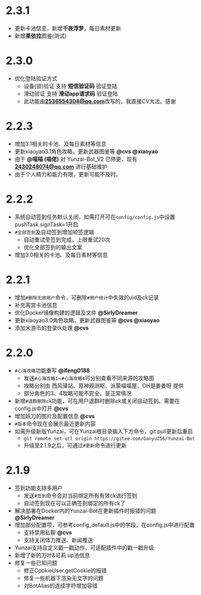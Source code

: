 # 2.3.1

* 更新卡池信息，新增**千夜浮梦**，每日素材更新
* 新增**莱依拉**图鉴(测试)

# 2.3.0

* 优化登陆验证方式
    * 设备(锁)验证 支持 **短信验证码** 验证登陆
    * 滑动验证 支持 **滑动app请求码** 验证登陆
    * 此功能由**2536554304@qq.com**改写的，我直接CV大法。感谢
# 2.2.3

* 增加3.1相关的卡池、及每日素材等信息
* 更新xiaoyao3.1角色攻略，更新武器图鉴等 **@cvs @xiaoyao**
* 由于 **@喵喵 (喵佬)** 对 Yunzai-Bot_V2 已停更，现有 **2430248074@qq.com** 进行基础维护
* 由于个人精力和能力有限，更新可能不及时。

# 2.2.2

* 系统自动签到任务默认关闭，如需打开可在`config/config.js`中设置pushTask.signTask=1开启
* `#全部签到`及自动签到增加轮签逻辑
    * 自动重试至签到完成，上限重试20次
    * 优化全部签到的输出文案
* 增加3.0相关的卡池、及每日素材等信息

# 2.2.1

* 增加`#删除无效用户`命令，可删除`#用户统计`中失效的uid及ck记录
* 补充宵宫卡池信息
* 优化Docker镜像构建的逻辑及文件 **@SirlyDreamer**
* 更新xiaoyao3.0角色攻略，更新武器图鉴等 **@cvs @xiaoyao**
* 添加米游币的登录tk处理 **@cvs**

# 2.2.0

* `#心海攻略`功能重写 **@ifeng0188**
    * 发送`#心海攻略1`~`#心海攻略4`可分别查看不同来源的攻略图
    * 攻略分别由 西风驿站、原神观测枢、派蒙喵喵屋、OH是姜姜呀 提供
    * 部分角色的3、4攻略可能不完全，是正常情况
* 新增`#退群删除ck`功能，可在用户退群时删除ck或关闭自动签到。需要在config.js中打开 **@cvs**
* 增加妖刀的图片及配置信息 **@cvs**
* `#版本`命令现在会展示最近更新内容
* 如需升级新版Yunzai，可在Yunzai根目录输入下方命令，git pull更新后重启
    * `git remote set-url origin https://gitee.com/Ganyu256/Yunzai-Bot`
    * 升级至2.1.9之后，可通过`#更新`命令进行更新

# 2.1.9

* 签到功能支持多用户
    * 发送`#签到`命令会对当前绑定所有有效ck进行签到
    * 自动签到现在可以正确签到绑定的所有ck了
* 解决部署在Docker内的Yunzai-Bot在更新插件时报错的问题 **@SirlyDreamer**
* 增加部分配置项，可参考config_default.js中的字段，在config.js中进行配置
    * 支持禁用私聊 **@cvs**
    * 支持关闭体力推送、新闻推送
* Yunzai支持自定义戳一戳动作，可适配插件中的戳一戳升级
* 新增了新的万叶&可莉 up池信息
* 修复一些已知问题
    * 修正CookieUser.getCookie的报错
    * 修复一些机器下渲染无文字的问题
    * 对BotAlias的连续字符增加容错
